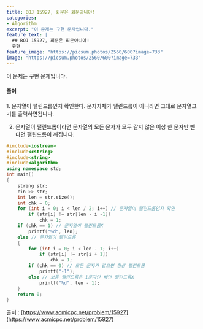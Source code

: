 ```yaml
---
title: BOJ 15927, 회문은 회문아니야!
categories:
- Algorithm
excerpt: "이 문제는 구현 문제입니다."
feature_text: |
  ## BOJ 15927, 회문은 회문아니야!
  구현
feature_image: "https://picsum.photos/2560/600?image=733"
image: "https://picsum.photos/2560/600?image=733"
---
```


이 문제는 구현 문제입니다.

<h4>풀이</h4> 
1. 문자열이 팰린드롬인지 확인한다. 문자자체가 팰린드롬이 아니라면 그대로 문자열크기를 출력하면됩니다.

2. 문자열이 팰린드롬이라면 문자열의 모든 문자가 모두 같지 않은 이상 한 문자만 뺀다면 팰린드롬이 깨집니다.
​
```c++
#include<iostream>
#include<cstring>
#include<string>
#include<algorithm>
using namespace std;
int main()
{
	string str;
	cin >> str;
	int len = str.size();
	int chk = 0;
	for (int i = 0; i < len / 2; i++) // 문자열이 팰린드롬인지 확인
		if (str[i] != str[len - i -1])
			chk = 1;
	if (chk == 1) // 문자열이 팰린드롬X
		printf("%d", len);
	else // 문자열이 팰린드롬
	{
		for (int i = 0; i < len - 1; i++)
			if (str[i] != str[i + 1])
				chk = 1;
		if (chk == 0) // 모든 문자가 같으면 항상 팰린드롬
			printf("-1");
		else // 보통 팰린드롬은 1문자만 빼면 팰린드롬X
			printf("%d", len - 1);
	}
	return 0;
}
```

출처 : [https://www.acmicpc.net/problem/15927](https://www.acmicpc.net/problem/15927)